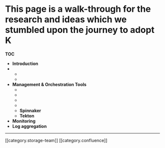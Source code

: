# This page is a walk-through for the research and ideas which we stumbled upon the journey to adopt K

**TOC**

* **Introduction**
*
  *
  *
* **Management & Orchestration Tools**
  * &#x20;
  *
  *
  *
  * **Spinnaker**
  * **Tekton**
* **Monitoring**
* **Log aggregation**

***

\[\[category.storage-team]] \[\[category.confluence]]
